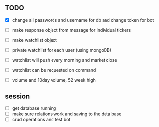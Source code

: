 ## TODO
- [x] change all passwords and username for db and change token for bot
- [ ] make response object from message for individual tickers
- [ ] make watchlist object
- [ ] private watchlist for each user (using mongoDB)
- [ ] watchlist will push every morning and market close
- [ ] watchlist can be requested on command
- [ ] volume and 10day volume, 52 week high


## session
- [ ] get database running
- [ ] make sure relations work and saving to the data base
- [ ] crud operations and test bot